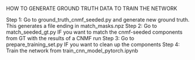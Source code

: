 HOW TO GENERATE GROUND TRUTH DATA TO TRAIN THE NETWORK

Step 1: Go to ground_truth_cnmf_seeded.py and generate new ground truth. This generates a file ending in match_masks.npz
Step 2: Go to match_seeded_gt.py IF you want to match the cnmf-seeded components from GT with the results of a CNMF run
Step 3: Go to prepare_training_set.py IF you want to clean up the components
Step 4: Train the network from train_cnn_model_pytorch.ipynb